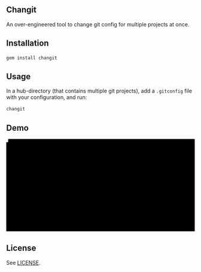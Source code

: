 Changit
---

An over-engineered tool to change git config for multiple projects at once.

## Installation

```ruby
gem install changit
```

## Usage

In a hub-directory (that contains multiple git projects), add a `.gitconfig`
file with your configuration, and run:

```sh
changit
```

## Demo

![changit GIF demo](/demo.gif)


## License

See [LICENSE](https://github.com/aaooki/changit/blob/master/LICENSE).
